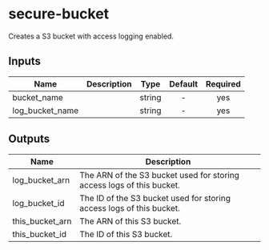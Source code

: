 # secure-bucket

Creates a S3 bucket with access logging enabled.

## Inputs

| Name | Description | Type | Default | Required |
|------|-------------|:----:|:-----:|:-----:|
| bucket_name |  | string | - | yes |
| log_bucket_name |  | string | - | yes |

## Outputs

| Name | Description |
|------|-------------|
| log_bucket_arn | The ARN of the S3 bucket used for storing access logs of this bucket. |
| log_bucket_id | The ID of the S3 bucket used for storing access logs of this bucket. |
| this_bucket_arn | The ARN of this S3 bucket. |
| this_bucket_id | The ID of this S3 bucket. |

